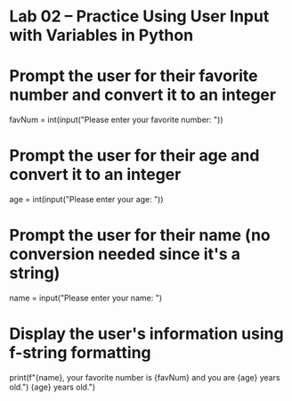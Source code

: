 # Lab 02 – Practice Using User Input with Variables in Python

# Prompt the user for their favorite number and convert it to an integer
favNum = int(input("Please enter your favorite number: "))

# Prompt the user for their age and convert it to an integer
age = int(input("Please enter your age: "))

# Prompt the user for their name (no conversion needed since it's a string)
name = input("Please enter your name: ")

# Display the user's information using f-string formatting
print(f"{name}, your favorite number is {favNum} and you are {age} years old.")
{age} years old.")
